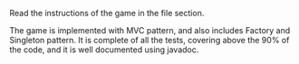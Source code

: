 
Read the instructions of the game in the file section.

The game is implemented with MVC pattern, and also includes Factory and Singleton pattern. It is complete of all the tests, covering above the 90% of the code, and it is well documented using javadoc.
 

